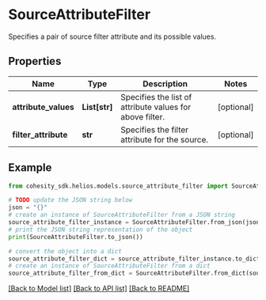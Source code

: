 # SourceAttributeFilter

Specifies a pair of source filter attribute and its possible values.

## Properties

Name | Type | Description | Notes
------------ | ------------- | ------------- | -------------
**attribute_values** | **List[str]** | Specifies the list of attribute values for above filter. | [optional] 
**filter_attribute** | **str** | Specifies the filter attribute for the source. | [optional] 

## Example

```python
from cohesity_sdk.helios.models.source_attribute_filter import SourceAttributeFilter

# TODO update the JSON string below
json = "{}"
# create an instance of SourceAttributeFilter from a JSON string
source_attribute_filter_instance = SourceAttributeFilter.from_json(json)
# print the JSON string representation of the object
print(SourceAttributeFilter.to_json())

# convert the object into a dict
source_attribute_filter_dict = source_attribute_filter_instance.to_dict()
# create an instance of SourceAttributeFilter from a dict
source_attribute_filter_from_dict = SourceAttributeFilter.from_dict(source_attribute_filter_dict)
```
[[Back to Model list]](../README.md#documentation-for-models) [[Back to API list]](../README.md#documentation-for-api-endpoints) [[Back to README]](../README.md)


